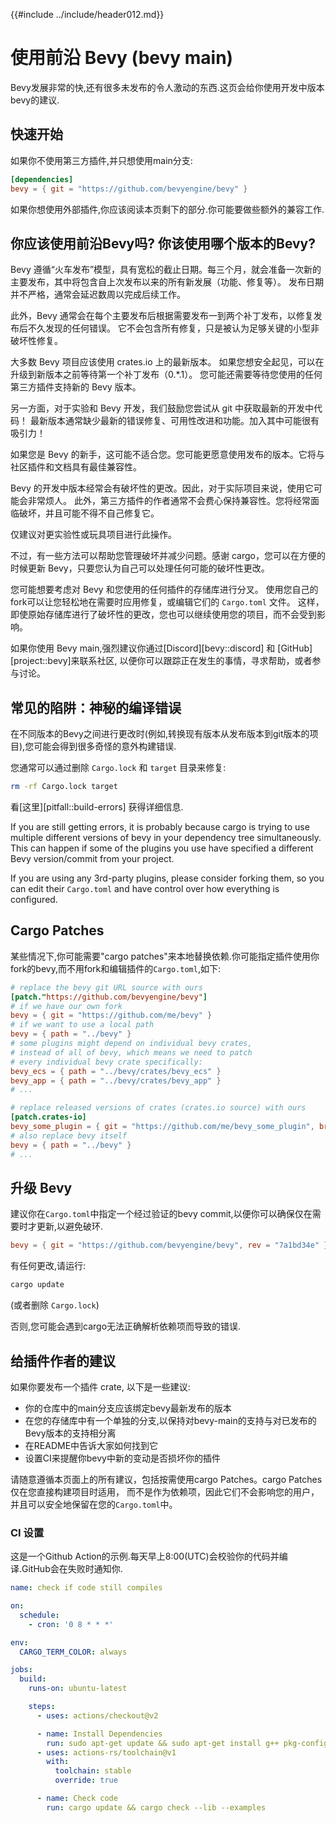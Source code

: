 {{#include ../include/header012.md}}

# 使用前沿 Bevy (bevy main)

Bevy发展非常的快,还有很多未发布的令人激动的东西.这页会给你使用开发中版本bevy的建议.

## 快速开始

如果你不使用第三方插件,并只想使用main分支:

```toml
[dependencies]
bevy = { git = "https://github.com/bevyengine/bevy" }
```

如果你想使用外部插件,你应该阅读本页剩下的部分.你可能要做些额外的兼容工作.

## 你应该使用前沿Bevy吗? 你该使用哪个版本的Bevy?

Bevy 遵循“火车发布”模型，具有宽松的截止日期。每三个月，就会准备一次新的主要发布，其中将包含自上次发布以来的所有新发展（功能、修复等）。
发布日期并不严格，通常会延迟数周以完成后续工作。

此外，Bevy 通常会在每个主要发布后根据需要发布一到两个补丁发布，以修复发布后不久发现的任何错误。
它不会包含所有修复，只是被认为足够关键的小型非破坏性修复。

大多数 Bevy 项目应该使用 crates.io 上的最新版本。
如果您想安全起见，可以在升级到新版本之前等待第一个补丁发布（0.*.1）。
您可能还需要等待您使用的任何第三方插件支持新的 Bevy 版本。

另一方面，对于实验和 Bevy 开发，我们鼓励您尝试从 git 中获取最新的开发中代码！
最新版本通常缺少最新的错误修复、可用性改进和功能。加入其中可能很有吸引力！

如果您是 Bevy 的新手，这可能不适合您。您可能更愿意使用发布的版本。它将与社区插件和文档具有最佳兼容性。

Bevy 的开发中版本经常会有破坏性的更改。因此，对于实际项目来说，使用它可能会非常烦人。
此外，第三方插件的作者通常不会费心保持兼容性。您将经常面临破坏，并且可能不得不自己修复它。

仅建议对更实验性或玩具项目进行此操作。

不过，有一些方法可以帮助您管理破坏并减少问题。感谢 cargo，您可以在方便的时候更新 Bevy，只要您认为自己可以处理任何可能的破坏性更改。

您可能想要考虑对 Bevy 和您使用的任何插件的存储库进行分叉。
使用您自己的fork可以让您轻松地在需要时应用修复，或编辑它们的 `Cargo.toml`  文件。
这样，即使原始存储库进行了破坏性的更改，您也可以继续使用您的项目，而不会受到影响。


如果你使用 Bevy main,强烈建议你通过[Discord][bevy::discord] 和 [GitHub][project::bevy]来联系社区, 以便你可以跟踪正在发生的事情，寻求帮助，或者参与讨论。

## 常见的陷阱：神秘的编译错误

在不同版本的Bevy之间进行更改时(例如,转换现有版本从发布版本到git版本的项目),您可能会得到很多奇怪的意外构建错误.

您通常可以通过删除 `Cargo.lock` 和 `target` 目录来修复:

```sh
rm -rf Cargo.lock target
```

看[这里][pitfall::build-errors] 获得详细信息.

If you are still getting errors, it is probably because cargo is trying
to use multiple different versions of bevy in your dependency tree
simultaneously. This can happen if some of the plugins you use have specified
a different Bevy version/commit from your project.

If you are using any 3rd-party plugins, please consider forking them, so you can
edit their `Cargo.toml` and have control over how everything is configured.

## Cargo Patches

某些情况下,你可能需要"cargo patches"来本地替换依赖.你可能指定插件使用你fork的bevy,而不用fork和编辑插件的`Cargo.toml`,如下:

```toml
# replace the bevy git URL source with ours
[patch."https://github.com/bevyengine/bevy"]
# if we have our own fork
bevy = { git = "https://github.com/me/bevy" }
# if we want to use a local path
bevy = { path = "../bevy" }
# some plugins might depend on individual bevy crates,
# instead of all of bevy, which means we need to patch
# every individual bevy crate specifically:
bevy_ecs = { path = "../bevy/crates/bevy_ecs" }
bevy_app = { path = "../bevy/crates/bevy_app" }
# ...

# replace released versions of crates (crates.io source) with ours
[patch.crates-io]
bevy_some_plugin = { git = "https://github.com/me/bevy_some_plugin", branch = "bevy_main" }
# also replace bevy itself
bevy = { path = "../bevy" }
# ...
```

## 升级 Bevy

建议你在`Cargo.toml`中指定一个经过验证的bevy commit,以便你可以确保仅在需要时才更新,以避免破环.

```toml
bevy = { git = "https://github.com/bevyengine/bevy", rev = "7a1bd34e" }
```

有任何更改,请运行:

```sh
cargo update
```

(或者删除 `Cargo.lock`)

否则,您可能会遇到cargo无法正确解析依赖项而导致的错误.

## 给插件作者的建议

如果你要发布一个插件 crate, 以下是一些建议:
  - 你的仓库中的main分支应该绑定bevy最新发布的版本
  - 在您的存储库中有一个单独的分支,以保持对bevy-main的支持与对已发布的Bevy版本的支持相分离
  - 在README中告诉大家如何找到它
  - 设置CI来提醒你bevy中新的变动是否损坏你的插件

请随意遵循本页面上的所有建议，包括按需使用cargo Patches。cargo Patches仅在您直接构建项目时适用，
而不是作为依赖项，因此它们不会影响您的用户，并且可以安全地保留在您的`Cargo.toml`中。

### CI 设置

这是一个Github Action的示例.每天早上8:00(UTC)会校验你的代码并编译.GitHub会在失败时通知你.

```yaml
name: check if code still compiles

on:
  schedule:
    - cron: '0 8 * * *'

env:
  CARGO_TERM_COLOR: always

jobs:
  build:
    runs-on: ubuntu-latest

    steps:
      - uses: actions/checkout@v2

      - name: Install Dependencies
        run: sudo apt-get update && sudo apt-get install g++ pkg-config libx11-dev libasound2-dev libudev-dev
      - uses: actions-rs/toolchain@v1
        with:
          toolchain: stable
          override: true

      - name: Check code
        run: cargo update && cargo check --lib --examples
```
